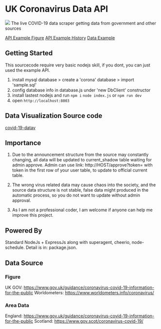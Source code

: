 # UK Coronavirus Data API
![](https://i.ibb.co/Jj2H6wT/logoc.png)
The live COVID-19 data scraper getting data from government and other sources


[API Example Figure](http://coronauk.isjeff.com/ "API Example Figure")
[API Example History](http://coronauk.isjeff.com/history "API Example History")
[Data Example](http://coronauk.isjeff.com/visual "Data Example")

## Getting Started

This sourcecode require very basic nodejs skill, if you dont, you can just used the example API.

1. install mysql database > create a 'corona' database > import 'sample.sql'
2. config database info in database.js under 'new DbClient' constructor
3. install lastest nodejs and run
	`npm i`
	`node index.js` or `npm run dev`
4. open `http://localhost:8003`

## Data Visualization Source code
[covid-19-datav](https://github.com/isjeffcom/covid-19-datav-uk "covid-19-datav")


## Importance
1. Due to the announcement structure from the source may constantly changing, all data will be updated to current_shadow table waiting for admin approve. Admin can use link: http://HOST/approve?token= with token in the first row of your user table, to update to official current table.

2. The wrong virus related data may cause chaos into the society, and the source data structure is not stable, false data might produced in the automatic process, so you do not want to update without admin approval.

3. As I am not a professional coder, I am welcome if anyone can help me improve this project.

## Powered By
Standard NodeJs + ExpressJs along with superagent, cheerio, node-schedule. Detail is in: package.json.

## Data Source

### Figure
UK GOV: https://www.gov.uk/guidance/coronavirus-covid-19-information-for-the-public
Worldometers: https://www.worldometers.info/coronavirus/

### Area Data
England: https://www.gov.uk/guidance/coronavirus-covid-19-information-for-the-public
Scotland: https://www.gov.scot/coronavirus-covid-19/


